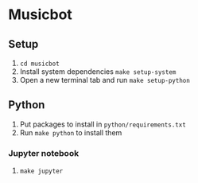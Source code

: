 # Musicbot

## Setup

1. `cd musicbot`
2. Install system dependencies `make setup-system`
3. Open a new terminal tab and run `make setup-python`

## Python

1. Put packages to install in `python/requirements.txt`
2. Run `make python` to install them

### Jupyter notebook

1. `make jupyter`
